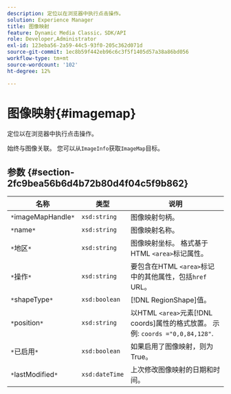 ```yaml
---
description: 定位以在浏览器中执行点击操作。
solution: Experience Manager
title: 图像映射
feature: Dynamic Media Classic，SDK/API
role: Developer,Administrator
exl-id: 123eba56-2a59-44c5-93f0-205c362d071d
source-git-commit: 1ec8b59f442eb96c6c3f5f1405d57a38a86bd056
workflow-type: tm+mt
source-wordcount: '102'
ht-degree: 12%

---
```


# 图像映射{#imagemap}

定位以在浏览器中执行点击操作。

始终与图像关联。 您可以从`ImageInfo`获取`ImageMap`目标。

## 参数 {#section-2fc9bea56b6d4b72b80d4f04c5f9b862}

| 名称 | 类型 | 说明 |
|---|---|---|
| `*`imageMapHandle`*` | `xsd:string` | 图像映射句柄。 |
| `*`name`*` | `xsd:string` | 图像映射名称。 |
| `*`地区`*` | `xsd:string` | 图像映射坐标。 格式基于HTML `<area>`标记属性。 |
| `*`操作`*` | `xsd:string` | 要包含在HTML `<area>`标记中的其他属性，包括`href` URL。 |
| `*`shapeType`*` | `xsd:boolean` | [!DNL RegionShape]值。 |
| `*`position`*` | `xsd:string` | 以HTML `<area>`元素[!DNL coords]属性的格式放置。 示例: `coords ="0,0,84,128"`. |
| `*`已启用`*` | `xsd:boolean` | 如果启用了图像映射，则为True。 |
| `*`lastModified`*` | `xsd:dateTime` | 上次修改图像映射的日期和时间。 |
